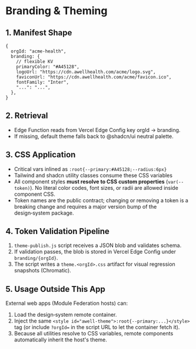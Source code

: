 # Branding & Theming

## 1. Manifest Shape

```json5
{
  orgId: "acme-health",
  branding: {
    // flexible KV
    primaryColor: "#A45128",
    logoUrl: "https://cdn.awellhealth.com/acme/logo.svg",
    faviconUrl: "https://cdn.awellhealth.com/acme/favicon.ico",
    fontFamily: "Inter",
    "...": "...",
  },
}
```

## 2. Retrieval

- Edge Function reads from Vercel Edge Config key orgId → branding.
- If missing, default theme falls back to @shadcn/ui neutral palette.

## 3. CSS Application

- Critical vars inlined as `:root{--primary:#A45128;--radius:6px}`
- Tailwind and shadcn utility classes consume these CSS variables
- All component styles **must resolve to CSS custom properties** (`var(--token)`). No literal color codes, font sizes, or radii are allowed inside component CSS.
- Token names are the public contract; changing or removing a token is a breaking change and requires a major version bump of the design‑system package.

## 4. Token Validation Pipeline

1. `theme-publish.js` script receives a JSON blob and validates schema.
2. If validation passes, the blob is stored in Vercel Edge Config under `branding/{orgId}`.
3. The script writes a `theme.<orgId>.css` artifact for visual regression snapshots (Chromatic).

## 5. Usage Outside This App

External web apps (Module Federation hosts) can:

1. Load the design‑system remote container.
2. Inject the same `<style id="awell-theme">:root{--primary:...}</style>` tag (or include `?orgId=` in the script URL to let the container fetch it).
3. Because all utilities resolve to CSS variables, remote components automatically inherit the host's theme.
